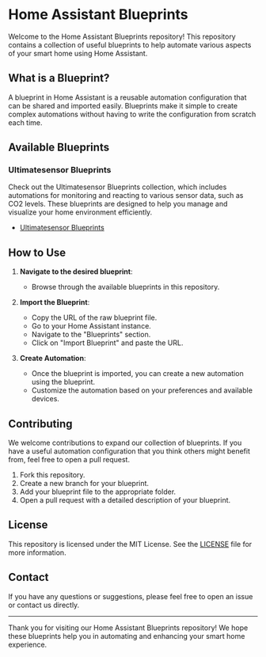 # Home Assistant Blueprints

Welcome to the Home Assistant Blueprints repository! This repository contains a collection of useful blueprints to help automate various aspects of your smart home using Home Assistant.

## What is a Blueprint?

A blueprint in Home Assistant is a reusable automation configuration that can be shared and imported easily. Blueprints make it simple to create complex automations without having to write the configuration from scratch each time.

## Available Blueprints

### Ultimatesensor Blueprints

Check out the Ultimatesensor Blueprints collection, which includes automations for monitoring and reacting to various sensor data, such as CO2 levels. These blueprints are designed to help you manage and visualize your home environment efficiently.

- [Ultimatesensor Blueprints](https://github.com/Diondk/homeassistant-blueprints/tree/main/Ultimatesensor%20blueprints)

## How to Use

1. **Navigate to the desired blueprint**:
   - Browse through the available blueprints in this repository.
   
2. **Import the Blueprint**:
   - Copy the URL of the raw blueprint file.
   - Go to your Home Assistant instance.
   - Navigate to the "Blueprints" section.
   - Click on "Import Blueprint" and paste the URL.

3. **Create Automation**:
   - Once the blueprint is imported, you can create a new automation using the blueprint.
   - Customize the automation based on your preferences and available devices.

## Contributing

We welcome contributions to expand our collection of blueprints. If you have a useful automation configuration that you think others might benefit from, feel free to open a pull request.

1. Fork this repository.
2. Create a new branch for your blueprint.
3. Add your blueprint file to the appropriate folder.
4. Open a pull request with a detailed description of your blueprint.

## License

This repository is licensed under the MIT License. See the [LICENSE](LICENSE) file for more information.

## Contact

If you have any questions or suggestions, please feel free to open an issue or contact us directly.

---

Thank you for visiting our Home Assistant Blueprints repository! We hope these blueprints help you in automating and enhancing your smart home experience.
